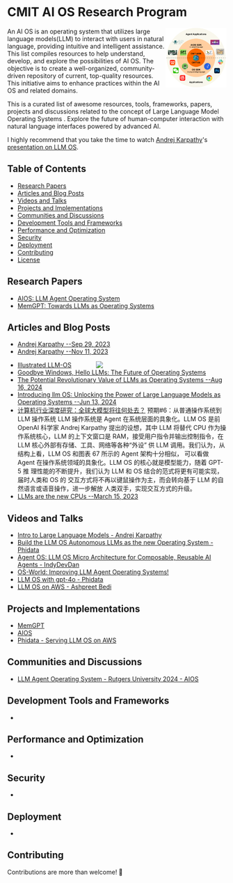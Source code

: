 # CMIT AI OS Research Program
<img src="CMIT-AIOS.png" align="right" width="140">

An AI OS is an operating system that utilizes large language models(LLM) to interact with users in natural language, providing intuitive and intelligent assistance. This list compiles resources to help understand, develop, and explore the possibilities of AI OS. The objective is to create a well-organized, community-driven repository of current, top-quality resources. This initiative aims to enhance practices within the AI OS and related domains. 

This is a curated list of awesome resources, tools, frameworks, papers, projects and discussions related to the concept of Large Language Model Operating Systems . Explore the future of human-computer interaction with natural language interfaces powered by advanced AI.


I highly recommend that you take the time to watch [Andrej Karpathy](https://github.com/karpathy)'s [presentation on LLM OS](https://youtu.be/zjkBMFhNj_g?feature=shared&t=2536).

## Table of Contents
- [Research Papers](#research-papers)
- [Articles and Blog Posts](#articles-and-blog-posts)
- [Videos and Talks](#videos-and-talks)
- [Projects and Implementations](#projects-and-implementations)
- [Communities and Discussions](#communities-and-discussions)
- [Development Tools and Frameworks](#development-tools-and-frameworks)
- [Performance and Optimization](#performance-and-optimization)
- [Security](#security)
- [Deployment](#deployment)
- [Contributing](#contributing)
- [License](#license)

## Research Papers
- [AIOS: LLM Agent Operating System](https://arxiv.org/abs/2403.16971)
- [MemGPT: Towards LLMs as Operating Systems](https://arxiv.org/abs/2310.08560)

## Articles and Blog Posts
- [Andrej Karpathy --Sep 29, 2023](https://x.com/karpathy/status/1707437820045062561)
- [Andrej Karpathy --Nov 11, 2023](https://twitter.com/karpathy/status/1723140519554105733)
<img src="https://pbs.twimg.com/media/F-nOa_rboAAqe0o?format=png" align="right" width="300">

- [Illustrated LLM-OS](https://huggingface.co/blog/shivance/illustrated-llm-os)
- [Goodbye Windows, Hello LLMs: The Future of Operating Systems](https://medium.com/@ronaldmannak/goodbye-windows-hello-llms-the-future-of-operating-systems-7ba61ea03e8d)
- [The Potential Revolutionary Value of LLMs as Operating Systems --Aug 16, 2024](https://medium.com/codex/the-potential-revolutionary-value-of-llms-as-operating-systems-74703ce46a5b)
- [Introducing llm OS: Unlocking the Power of Large Language Models as Operating Systems --Jun 13, 2024](https://medium.com/@honeyricky1m3/introducing-llm-os-unlocking-the-power-of-large-language-models-as-operating-systems-54274d0d8474)
- [计算机行业深度研究：全球大模型将往何处去？](https://finance.sina.com.cn/stock/stockzmt/2024-09-01/doc-incmscve4863669.shtml)
预期#6：从普通操作系统到 LLM 操作系统
LLM 操作系统是 Agent 在系统层面的具象化。LLM OS 是前 OpenAI 科学家 Andrej Karpathy 提出的设想，其中 LLM 将替代 CPU 作为操作系统核心，LLM 的上下文窗口是 RAM，接受用户指令并输出控制指令，在 LLM 核心外部有存储、工具、网络等各种“外设” 供 LLM 调用。我们认为，从结构上看，LLM OS 和图表 67 所示的 Agent 架构十分相似， 可以看做 Agent 在操作系统领域的具象化。LLM OS 的核心就是模型能力，随着 GPT-5 推 理性能的不断提升，我们认为 LLM 和 OS 结合的范式将更有可能实现，届时人类和 OS 的 交互方式将不再以键鼠操作为主，而会转向基于 LLM 的自然语言或语音操作，进一步解放 人类双手，实现交互方式的升级。
- [LLMs are the new CPUs --March 15, 2023](https://every.to/divinations/llms-are-the-new-cpus?sid=26026)

## Videos and Talks
- [Intro to Large Language Models - Andrej Karpathy](https://www.youtube.com/watch?v=zjkBMFhNj_g)
- [Build the LLM OS Autonomous LLMs as the new Operating System - Phidata](https://www.youtube.com/watch?v=YMZm7LdGQp8)
- [Agent OS: LLM OS Micro Architecture for Composable, Reusable AI Agents - IndyDevDan](https://www.youtube.com/watch?v=8wSH4XukcH8)
- [OS-World: Improving LLM Agent Operating Systems!](https://www.youtube.com/watch?v=zm1_Huwb26I)
- [LLM OS with gpt-4o - Phidata](https://www.youtube.com/watch?v=6g2KLvwHZlU)
- [LLM OS on AWS - Ashpreet Bedi](https://x.com/ashpreetbedi/status/1797320918274068700)

## Projects and Implementations
- [MemGPT](https://github.com/cpacker/MemGPT)
- [AIOS](https://github.com/agiresearch/AIOS)
- [Phidata - Serving LLM OS on AWS](https://docs.phidata.com/templates/llm-os/run-local)

## Communities and Discussions
- [LLM Agent Operating System - Rutgers University 2024 - AIOS](https://www.reddit.com/r/LocalLLaMA/comments/1bod1jt/llm_agent_operating_system_rutgers_university/)

## Development Tools and Frameworks
- 

## Performance and Optimization
- 

## Security
- 

## Deployment
- 

## Contributing
Contributions are more than welcome! 🌟
